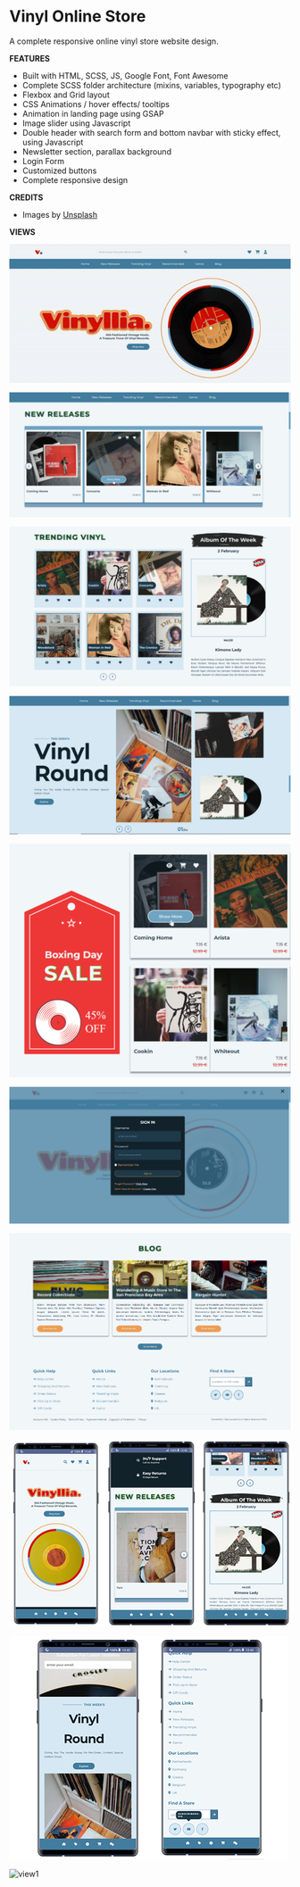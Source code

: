 # Vinyl Online Store

A complete responsive online vinyl store website design.

**FEATURES**

* Built with HTML, SCSS, JS, Google Font,  Font Awesome
* Complete SCSS folder architecture (mixins, variables, typography etc)
* Flexbox and Grid layout
* CSS Animations / hover effects/ tooltips
* Animation in landing page using GSAP
* Image slider using Javascript
* Double header with search form and bottom navbar with sticky effect,  using Javascript
* Newsletter section, parallax background
* Login Form
* Customized buttons
* Complete responsive design

**CREDITS**

* Images by [Unsplash](https://unsplash.com/)

**VIEWS**

![view1](/image/screenshots/view1.gif "view1")  

![view3](/image/screenshots/view3.png "view3")  

![view4](/image/screenshots/view4.png "view4")  

![view5](/image/screenshots/view5.png "view5")  

![view6](/image/screenshots/view6.png "view6")  

![view7](/image/screenshots/view7.png "view7")  

![view11](/image/screenshots/view11.png "view11")  

![view8](/image/screenshots/view8.png "view8")  

![view9](/image/screenshots/view9.png "view9")  

![view1](/image/screenshots/view1.png "view1")  





